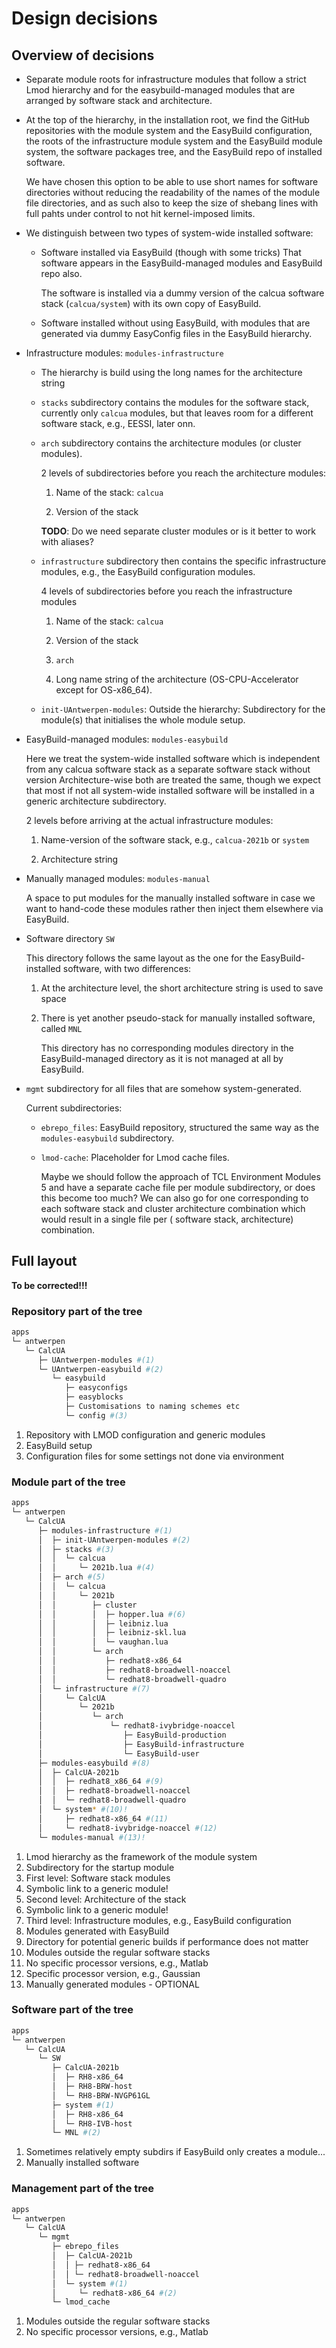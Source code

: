# Design decisions

## Overview of decisions

-   Separate module roots for infrastructure modules that follow a strict
    Lmod hierarchy and for the easybuild-managed modules that are arranged 
    by software stack and architecture.

-   At the top of the hierarchy, in the installation root, we find the GitHub
    repositories with the module system and the EasyBuild configuration, the roots
    of the infrastructure module system and the EasyBuild module system, the software
    packages tree, and the EasyBuild repo of installed software.

    We have chosen this option to be able to use short names for software directories
    without reducing the readability of the names of the module file directories, and 
    as such also to keep the size of shebang lines with full pahts under control to not
    hit kernel-imposed limits.

-   We distinguish between two types of system-wide installed software:

    -   Software installed via EasyBuild (though with some tricks)  That software appears
        in the EasyBuild-managed modules and EasyBuild repo also.

        The software is installed via a dummy version of the calcua software stack
        (`calcua/system`) with its own copy of EasyBuild.  

    -   Software installed without using EasyBuild, with modules that are generated 
        via dummy EasyConfig files in the EasyBuild hierarchy.

-   Infrastructure modules: `modules-infrastructure`

    -  The hierarchy is build using the long names for the architecture string

    -   `stacks` subdirectory contains the modules for the software stack, currently only
        `calcua` modules, but that leaves room for a different software stack, e.g., EESSI, 
        later onn.

    -   `arch` subdirectory contains the architecture modules (or cluster modules).

        2 levels of subdirectories before you reach the architecture modules:

        1.  Name of the stack: `calcua`
  
        2.  Version of the stack
       
        **TODO**: Do we need separate cluster modules or is it better to work with aliases?

    -   `infrastructure` subdirectory then contains the specific infrastructure modules, e.g.,
        the EasyBuild configuration modules.

        4 levels of subdirectories before you reach the infrastructure modules

        1.  Name of the stack: `calcua`

        2.  Version of the stack

        3.  `arch`

        4.  Long name string of the architecture (OS-CPU-Accelerator except for OS-x86_64).

    -   `init-UAntwerpen-modules`: Outside the hierarchy: Subdirectory for the module(s) that 
        initialises the whole module setup.


-   EasyBuild-managed modules: `modules-easybuild`

    Here we treat the system-wide installed software which is independent from any calcua software
    stack as a separate software stack without version  Architecture-wise both are treated the same,
    though we expect that most if not all system-wide installed software will be installed in a
    generic architecture subdirectory.

    2 levels before arriving at the actual infrastructure modules:

    1.  Name-version of the software stack, e.g., `calcua-2021b` or `system`

    2.  Architecture string

-   Manually managed modules: `modules-manual`

    A space to put modules for the manually installed software in case we want to hand-code 
    these modules rather then inject them elsewhere via EasyBuild.

-   Software directory `SW`

    This directory follows the same layout as the one for the EasyBuild-installed software,
    with two differences:

    1.  At the architecture level, the short architecture string is used to save space

    2.  There is yet another pseudo-stack for manually installed software, called `MNL`  

        This directory has no corresponding modules directory in the EasyBuild-managed directory
        as it is not managed at all by EasyBuild.

-   `mgmt` subdirectory for all files that are somehow system-generated.

    Current subdirectories:

    -   `ebrepo_files`: EasyBuild repository, structured the same way as the `modules-easybuild`
        subdirectory.

    -   `lmod-cache`: Placeholder for Lmod cache files.

        Maybe we should follow the approach of TCL Environment Modules 5 and have a separate cache
        file per module subdirectory, or does this become too much? We can also go for one corresponding to each software stack and cluster architecture combination which would
        result in a single file per ( software stack, architecture) combination.


## Full layout

**To be corrected!!!**

### Repository part of the tree

``` bash
apps
└─ antwerpen
   └─ CalcUA
      ├─ UAntwerpen-modules #(1)
      └─ UAntwerpen-easybuild #(2)
         └─ easybuild
            ├─ easyconfigs
            ├─ easyblocks
            ├─ Customisations to naming schemes etc
            └─ config #(3)
```

1.  Repository with LMOD configuration and generic modules
2.  EasyBuild setup
3.  Configuration files for some settings not done via environment




### Module part of the tree

``` bash
apps
└─ antwerpen
   └─ CalcUA
      ├─ modules-infrastructure #(1)
      │  ├─ init-UAntwerpen-modules #(2)
      │  ├─ stacks #(3)
      │  │  └─ calcua
      │  │     └─ 2021b.lua #(4)
      │  ├─ arch #(5)
      │  │  └─ calcua
      │  │     └─ 2021b
      │  │        ├─ cluster
      │  │        │  ├─ hopper.lua #(6)
      │  │        │  ├─ leibniz.lua
      │  │        │  ├─ leibniz-skl.lua
      │  │        │  └─ vaughan.lua
      │  │        └─ arch
      │  │           ├─ redhat8-x86_64
      │  │           ├─ redhat8-broadwell-noaccel
      │  │           └─ redhat8-broadwell-quadro
      │  └─ infrastructure #(7)
      │     └─ CalcUA
      │        └─ 2021b
      │           └─ arch
      │               └─ redhat8-ivybridge-noaccel
      │                  ├─ EasyBuild-production
      │                  ├─ EasyBuild-infrastructure
      │                  └─ EasyBuild-user
      ├─ modules-easybuild #(8)
      │  ├─ CalcUA-2021b
      │  │  ├─ redhat8_x86_64 #(9)
      │  │  ├─ redhat8-broadwell-noaccel
      │  │  └─ redhat8-broadwell-quadro
      │  └─ system* #(10)!
      │     ├─ redhat8-x86_64 #(11)
      │     └─ redhat8-ivybridge-noaccel #(12)
      └─ modules-manual #(13)!
```

1.  Lmod hierarchy as the framework of the module system 
2.  Subdirectory for the startup module
3.  First level: Software stack modules
4.  Symbolic link to a generic module!
5.  Second level: Architecture of the stack
6.  Symbolic link to a generic module!
7.  Third level: Infrastructure modules, e.g., EasyBuild configuration
8.  Modules generated with EasyBuild
9.  Directory for potential generic builds if performance does not matter
10. Modules outside the regular software stacks
11. No specific processor versions, e.g., Matlab
12. Specific processor version, e.g., Gaussian
13. Manually generated modules - OPTIONAL


### Software part of the tree

``` bash
apps
└─ antwerpen
   └─ CalcUA
      └─ SW
         ├─ CalcUA-2021b
         │  ├─ RH8-x86_64
         │  ├─ RH8-BRW-host
         │  └─ RH8-BRW-NVGP61GL
         ├─ system #(1)
         │  ├─ RH8-x86_64
         │  └─ RH8-IVB-host
         └─ MNL #(2)
```

1.  Sometimes relatively empty subdirs if EasyBuild only creates a module...
2.  Manually installed software

### Management part of the tree

``` bash
apps
└─ antwerpen
   └─ CalcUA
      └─ mgmt
         ├─ ebrepo_files
         │  ├─ CalcUA-2021b
         │  │ ├─ redhat8-x86_64
         │  │ └─ redhat8-broadwell-noaccel
         │  └─ system #(1)
         │     └─ redhat8-x86_64 #(2)
         └─ lmod_cache
```

1.  Modules outside the regular software stacks
2.  No specific processor versions, e.g., Matlab




